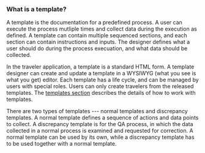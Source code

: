 ### What is a template?

A template is the documentation for a predefined process. A user can execute the
process mutliple times and collect data during the execution as defined. A
template can contain multiple sequenced sections, and each section can contain
instructions and inputs. The designer defines what a user should do during the
process execuation, and what data should be collected. 

In the traveler application, a template is a standard HTML form. A template
designer can create and update a template in a WYSIWYG (what you see is what you
get) editor. Each template has a life cycle, and can be managed by users with
special roles. Users can only create travelers from the released templates. The
[templates section](#forms) describes the details of how to work with templates.

There are two types of templates --- normal templates and discrepancy templates.
A normal template defines a sequence of actions and data points to collect. A
discrepancy template is for the QA process, in which the data collected in a
normal process is examined and requested for correction. A normal template can
be used by its own, while a discrepancy template has to be used together with a
normal template. 
